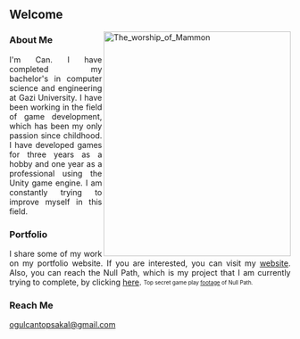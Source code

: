 ## Welcome
<img align="right" width="335" height="403" src="https://user-images.githubusercontent.com/36813238/130360540-6f8dd57e-5eb9-46ef-9449-2afee2c43b99.jpg" alt="The_worship_of_Mammon"/>

### About Me
<div align="justify">
I'm Can. I have completed my bachelor's in computer science and engineering at Gazi University. I have been working in the field of game development, which has been my only passion since childhood. I have developed games for three years as a hobby and one year as a professional using the Unity game engine. I am constantly trying to improve myself in this field.
</div>


### Portfolio
<div align="justify">
I share some of my work on my portfolio website. If you are interested, you can visit my <a href="https://ogulcantopsakal.myportfolio.com">website</a>. Also, you can reach the Null Path, which is my project that I am currently trying to complete, by clicking <a href="https://ogulcantopsakal.myportfolio.com/null-path">here</a>. <sub><sup>Top secret game play <a href="https://www.youtube.com/watch?v=S6KS39BDfsQ">footage</a> of Null Path.</sup></sub>
</div>
 

### Reach Me
ogulcantopsakal@gmail.com


  


